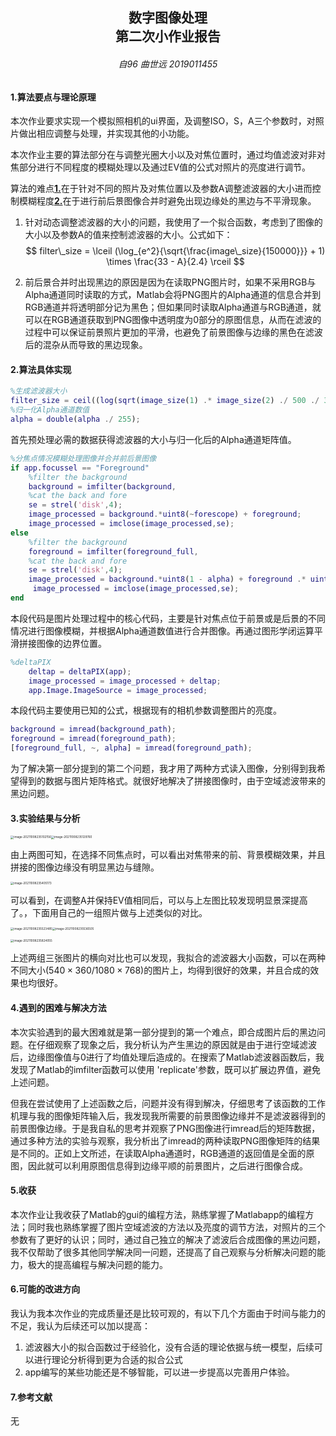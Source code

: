 <h2  align = "center" >数字图像处理<br>第二次小作业报告 </h2>

<h6 align = "center">自96 曲世远 2019011455</h6>

#### **1.算法要点与理论原理**

本次作业要求实现一个模拟照相机的ui界面，及调整ISO，S，A三个参数时，对照片做出相应调整与处理，并实现其他的小功能。

本次作业主要的算法部分在与调整光圈大小以及对焦位置时，通过均值滤波对非对焦部分进行不同程度的模糊处理以及通过EV值的公式对照片的亮度进行调节。

算法的难点<u>**1.**</u>在于针对不同的照片及对焦位置以及参数A调整滤波器的大小进而控制模糊程度<u>**2.**</u>在于进行前后景图像合并时避免出现边缘处的黑边与不平滑现象。

1. 针对动态调整滤波器的大小的问题，我使用了一个拟合函数，考虑到了图像的大小以及参数A的值来控制滤波器的大小。公式如下：
   $$
   filter\_size = \lceil (\log_{e^2}{\sqrt{\frac{image\_size}{150000}}} + 1) \times \frac{33 - A}{2.4} \rceil
   $$

2. 前后景合并时出现黑边的原因是因为在读取PNG图片时，如果不采用RGB与Alpha通道同时读取的方式，Matlab会将PNG图片的Alpha通道的信息合并到RGB通道并将透明部分记为黑色；但如果同时读取Alpha通道与RGB通道，就可以在RGB通道获取到PNG图像中透明度为0部分的原图信息，从而在滤波的过程中可以保证前景照片更加的平滑，也避免了前景图像与边缘的黑色在滤波后的混杂从而导致的黑边现象。

#### 2.算法具体实现

```matlab
%生成滤波器大小
filter_size = ceil((log(sqrt(image_size(1) .* image_size(2) ./ 500 ./ 300) ./ 2 + 1)) .*(33 - app.A) ./ 2.4);
%归一化Alpha通道数值
alpha = double(alpha ./ 255);
```

首先预处理必需的数据获得滤波器的大小与归一化后的Alpha通道矩阵值。

```matlab
%分焦点情况模糊处理图像并合并前后景图像
if app.focussel == "Foreground"
    %filter the background
    background = imfilter(background, 				                     fspecial("average", filter_size), 'replicate');
    %cat the back and fore
    se = strel('disk',4);
    image_processed = background.*uint8(~forescope) + foreground;
    image_processed = imclose(image_processed,se);
else 
    %filter the background
    foreground = imfilter(foreground_full,                               fspecial("average", filter_size), 'replicate');
    %cat the back and fore
    se = strel('disk',4);
    image_processed = background.*uint8(1 - alpha) + foreground .* uint8(alpha);
     image_processed = imclose(image_processed,se);
end
```

本段代码是图片处理过程中的核心代码，主要是针对焦点位于前景或是后景的不同情况进行图像模糊，并根据Alpha通道数值进行合并图像。再通过图形学闭运算平滑拼接图像的边界位置。

```matlab
%deltaPIX
    deltap = deltaPIX(app);
    image_processed = image_processed + deltap;
    app.Image.ImageSource = image_processed;
```

本段代码主要使用已知的公式，根据现有的相机参数调整图片的亮度。

```matlab
background = imread(background_path);
foreground = imread(foreground_path);
[foreground_full, ~, alpha] = imread(foreground_path);
```

为了解决第一部分提到的第二个问题，我才用了两种方式读入图像，分别得到我希望得到的数据与图片矩阵格式。就很好地解决了拼接图像时，由于空域滤波带来的黑边问题。



#### 3.实验结果与分析

<img src="HW2.assets/image-20211008235102156.png" alt="image-20211008235102156" style="zoom: 33%;" /><img src="HW2.assets/image-20211008235129760.png" alt="image-20211008235129760" style="zoom:33%;" />

由上两图可知，在选择不同焦点时，可以看出对焦带来的前、背景模糊效果，并且拼接的图像边缘没有明显黑边与缝隙。

<img src="HW2.assets/image-20211008235405173.png" alt="image-20211008235405173" style="zoom:33%;" />

可以看到，在调整A并保持EV值相同后，可以与上左图比较发现明显景深提高了。，下面用自己的一组照片做与上述类似的对比。

<img src="HW2.assets/image-20211008235523485.png" alt="image-20211008235523485" style="zoom:33%;" /><img src="HW2.assets/image-20211008235536505.png" alt="image-20211008235536505" style="zoom:33%;" />

<img src="HW2.assets/image-20211008235824055.png" alt="image-20211008235824055" style="zoom:33%;" />

上述两组三张图片的横向对比也可以发现，我拟合的滤波器大小函数，可以在两种不同大小($540\times360 / 1080 \times 768$)的图片上，均得到很好的效果，并且合成的效果也均很好。

#### 4.遇到的困难与解决方法

本次实验遇到的最大困难就是第一部分提到的第一个难点，即合成图片后的黑边问题。在仔细观察了现象之后，我分析认为产生黑边的原因就是由于进行空域滤波后，边缘图像值与0进行了均值处理后造成的。在搜索了Matlab滤波器函数后，我发现了Matlab的imfilter函数可以使用 'replicate'参数，既可以扩展边界值，避免上述问题。

但我在尝试使用了上述函数之后，问题并没有得到解决，仔细思考了该函数的工作机理与我的图像矩阵输入后，我发现我所需要的前景图像边缘并不是滤波器得到的前景图像边缘。于是我自私的思考并观察了PNG图像进行imread后的矩阵数据，通过多种方法的实验与观察，我分析出了imread的两种读取PNG图像矩阵的结果是不同的。正如上文所述，在读取Alpha通道时，RGB通道的返回值是全面的原图，因此就可以利用原图信息得到边缘平顺的前景图片，之后进行图像合成。

#### 5.收获

本次作业让我收获了Matlab的gui的编程方法，熟练掌握了Matlabapp的编程方法；同时我也熟练掌握了图片空域滤波的方法以及亮度的调节方法，对照片的三个参数有了更好的认识；同时，通过自己独立的解决了滤波后合成图像的黑边问题，我不仅帮助了很多其他同学解决同一问题，还提高了自己观察与分析解决问题的能力，极大的提高编程与解决问题的能力。

#### 6.可能的改进方向

我认为我本次作业的完成质量还是比较可观的，有以下几个方面由于时间与能力的不足，我认为后续还可以加以提高：

1. 滤波器大小的拟合函数过于经验化，没有合适的理论依据与统一模型，后续可以进行理论分析得到更为合适的拟合公式
2. app编写的某些功能还是不够智能，可以进一步提高以完善用户体验。

#### 7.参考文献

无

